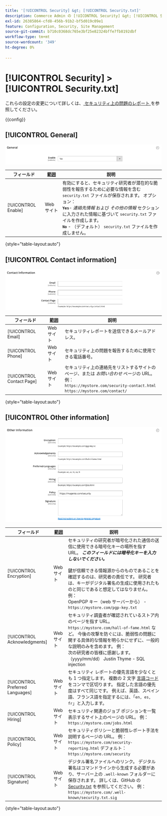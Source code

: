 ```yaml
---
title: '[!UICONTROL Security] &gt; [!UICONTROL Security.txt]'
description: Commerce Admin の [!UICONTROL Security] &gt; [!UICONTROL Security.txt] ページで設定を確認します。
exl-id: 26385864-cfd8-456b-91b2-bf5d019c09e1
feature: Configuration, Security, Site Management
source-git-commit: b710c0368dc765e3bf25e82324bffe7fb8192dbf
workflow-type: tm+mt
source-wordcount: '349'
ht-degree: 0%

---
```


# [!UICONTROL Security] > [!UICONTROL Security.txt]

これらの設定の変更について詳しくは、[ セキュリティ上の問題のレポート ](../../systems/security-issue-reporting.md) を参照してください。

{{config}}

## [!UICONTROL General]

![ 一般 ](./assets/txt-general.png)<!-- zoom -->

| フィールド | [ 範囲 ](../../getting-started/websites-stores-views.md#scope-settings) | 説明 |
|--- |--- |--- |
| [!UICONTROL Enable] | Web サイト | 有効にすると、セキュリティ研究者が潜在的な脆弱性を報告するために必要な情報を含む `security.txt` ファイルが保存されます。 オプション：<br />**`Yes`**- _連絡先情報_ および _その他の情報_ セクションに入力された情報に基づいて `security.txt` ファイルを作成します。<br />**`No`** - （デフォルト） `security.txt` ファイルを作成しません。 |

{style="table-layout:auto"}

## [!UICONTROL Contact information]

![ お問い合わせ先 ](./assets/txt-contact-info.png)<!-- zoom -->

| フィールド | [ 範囲 ](../../getting-started/websites-stores-views.md#scope-settings) | 説明 |
|--- |--- |--- |
| [!UICONTROL Email] | Web サイト | セキュリティレポートを送信できるメールアドレス。 |
| [!UICONTROL Phone] | Web サイト | セキュリティ上の問題を報告するために使用できる電話番号。 |
| [!UICONTROL Contact Page] | Web サイト | セキュリティ上の連絡先をリストするサイトのページ、または _お問い合わせ_ ページの URL。 例：<br/>`https://mystore.com/security-contact.html`<br/>`https://mystore.com/contact/` |

{style="table-layout:auto"}

## [!UICONTROL Other information]

![ その他の情報 ](./assets/txt-other-info.png)<!-- zoom -->

| フィールド | [ 範囲 ](../../getting-started/websites-stores-views.md#scope-settings) | 説明 |
|--- |--- |--- |
| [!UICONTROL Encryption] | Web サイト | セキュリティの研究者が暗号化された通信の送信に使用できる暗号化キーの場所を指す URL。 _**このフィールドには暗号化キーを入力しないでください。**_ <br/><br/> 鍵が信頼できる情報源からのものであることを確認するのは、研究者の責任です。 研究者は、キーがデジタル署名の生成に使用されたものと同じであると想定してはなりません。 例：<br />OpenPGP キー（web サーバーから） - `https://mystore.com/pgp-key.txt` |
| [!UICONTROL Acknowledgments] | Web サイト | セキュリティ調査者が確認されているストア内のページを指す URL。`https://mystore.com/hall-of-fame.html` など。 今後の攻撃を防ぐには、脆弱性の問題に関する具体的な情報を明らかにせずに、一般的な説明のみを含めます。 例：<br /> 次の研究者の皆様に感謝します。<br /> （yyyy/mm/dd） Justin Thyme - SQL injection |
| [!UICONTROL Preferred Languages] | Web サイト | セキュリティ レポートの優先言語を少なくとも 1 つ指定します。 複数の 2 文字 [ 言語コード ](https://en.wikipedia.org/wiki/List_of_ISO_639-1_codes) をコンマで区切ります。 指定した言語の優先度はすべて同じです。 例えば、英語、スペイン語、フランス語を指定するには、「`en, es, fr`」と入力します。 |
| [!UICONTROL Hiring] | Web サイト | セキュリティ関連のジョブ ポジションを一覧表示するサイト上のページの URL。 例：`https://mystore.com/jobs.html` |
| [!UICONTROL Policy] | Web サイト | セキュリティポリシーと脆弱性レポート手法を説明するページの URL。 例：`https://mystore.com/security-reporting.html` デフォルト：`https://mystore.com/security` |
| [!UICONTROL Signature] | Web サイト | デジタル署名ファイルへのリンク。 デジタル署名はコマンドラインから生成する必要があり、サーバー上の `.well-known` フォルダーに保存されます。 詳しくは、GitHub の [Security.txt](https://github.com/magento/security-package/blob/1.0-develop/Securitytxt/README.md) を参照してください。 例：`https://mystore.com/.well-known/security.txt.sig` |

{style="table-layout:auto"}

